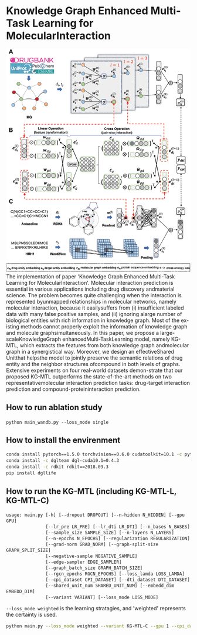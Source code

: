 <!--
 * @Author: your name
 * @Date: 2021-05-12 05:23:23
 * @LastEditTime: 2021-05-25 02:23:41
 * @LastEditors: Please set LastEditors
 * @Description: In User Settings Edit
 * @FilePath: /kg-mtl/README.md
-->
# Knowledge Graph Enhanced Multi-Task Learning for MolecularInteraction
![avatar](utils/model.png)
The implementation of paper 'Knowledge Graph Enhanced Multi-Task Learning for MolecularInteraction'. Molecular interaction prediction is essential in various applications including drug discovery andmaterial science. The problem becomes quite challenging when the interaction is represented byunmapped relationships in molecular networks, namely molecular interaction, because it easilysuffers from (i) insufficient labeled data with many false positive samples, and (ii) ignoring alarge number of biological entities with rich information in knowledge graph. Most of the ex-isting methods cannot properly exploit the information of knowledge graph and molecule graphsimultaneously. In this paper, we propose a large-scaleKnowledgeGraph enhancedMulti-TaskLearning model, namely KG-MTL, which extracts the features from both knowledge graph andmolecular graph in a synergistical way. Moreover, we design an effectiveShared Unitthat helpsthe model to jointly preserve the semantic relations of drug entity and the neighbor structures ofcompound in both levels of graphs. Extensive experiments on four real-world datasets demon-strate that our proposed KG-MTL outperforms the state-of-the-art methods on two representativemolecular interaction prediction tasks: drug-target interaction prediction and compound-proteininteraction prediction.
## How to run ablation study
```python main_wandb.py --loss_mode single```

## How to install the envirenment
```bash
conda install pytorch==1.5.0 torchvision==0.6.0 cudatoolkit=10.1 -c pytorch
conda install -c dglteam dgl-cuda10.1=0.4.3
conda install -c rdkit rdkit==2018.09.3
pip install dgllife
```

## How to run the KG-MTL (including KG-MTL-L, KG-MTL-C)
```
usage: main.py [-h] [--dropout DROPOUT] [--n-hidden N_HIDDEN] [--gpu GPU]
               [--lr_pre LR_PRE] [--lr_dti LR_DTI] [--n_bases N_BASES]
               [--sample_size SAMPLE_SIZE] [--n-layers N_LAYERS]
               [--n-epochs N_EPOCHS] [--regularization REGULARIZATION]
               [--grad-norm GRAD_NORM] [--graph-split-size GRAPH_SPLIT_SIZE]
               [--negative-sample NEGATIVE_SAMPLE]
               [--edge-sampler EDGE_SAMPLER]
               [--graph_batch_size GRAPH_BATCH_SIZE]
               [--rgcn_epochs RGCN_EPOCHS] [--loss_lamda LOSS_LAMDA]
               [--cpi_dataset CPI_DATASET] [--dti_dataset DTI_DATASET]
               [--shared_unit_num SHARED_UNIT_NUM] [--embedd_dim EMBEDD_DIM]
               [--variant VARIANT] [--loss_mode LOSS_MODE]
```
`--loss_mode weighted` is the learning stratagies, and 'weighted' represents the certainty is used.
```bash
python main.py --loss_mode weighted --variant KG-MTL-C --gpu 1 --cpi_dataset human --dti_dataset drugcentral
```